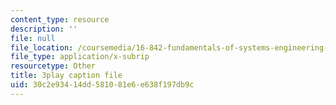 ```yaml
---
content_type: resource
description: ''
file: null
file_location: /coursemedia/16-842-fundamentals-of-systems-engineering-fall-2015/30c2e93414dd581081e6e638f197db9c_rpGJsC5INd4.vtt
file_type: application/x-subrip
resourcetype: Other
title: 3play caption file
uid: 30c2e934-14dd-5810-81e6-e638f197db9c
---
```


